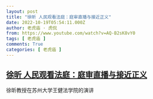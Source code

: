 ```yaml
---
layout: post
title: "徐昕 人民观看法庭：庭审直播与接近正义"
date: 2022-10-19T05:54:11.000Z
author: 老虎庙 · 虎侃
from: https://www.youtube.com/watch?v=AQ-B2sK8vY0
tags: [ 老虎庙 ]
comments: True
categories: [ 老虎庙 ]
---
```

<!--1666158851000-->
[徐昕 人民观看法庭：庭审直播与接近正义](https://www.youtube.com/watch?v=AQ-B2sK8vY0)
------

<div>
徐昕教授在苏州大学王健法学院的演讲
</div>
